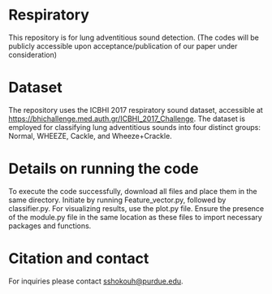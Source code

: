 # Respiratory
This repository is for lung adventitious sound detection. (The codes will be publicly accessible upon acceptance/publication of our paper under consideration)
# Dataset
The repository uses the ICBHI 2017 respiratory sound dataset, accessible at https://bhichallenge.med.auth.gr/ICBHI_2017_Challenge. The dataset is employed for classifying lung adventitious sounds into four distinct groups: Normal, WHEEZE, Cackle, and Wheeze+Crackle.
# Details on running the code
To execute the code successfully, download all files and place them in the same directory. Initiate by running Feature_vector.py, followed by classifier.py. For visualizing results, use the plot.py file. Ensure the presence of the module.py file in the same location as these files to import necessary packages and functions.

# Citation and contact
For inquiries please contact sshokouh@purdue.edu.
